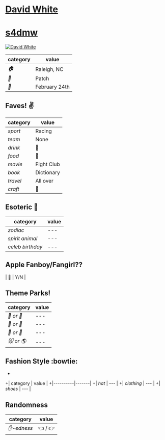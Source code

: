 # [David White](https://github.com/s4dmw)
# [s4dmw](https://github.com/s4dmw)
 [![David White](https://avatars0.githubusercontent.com/u/13879097?v=3&s=460)](https://github.com/s4dmw)

| category | value |
|-----------|-------|
| _:house:_ | Raleigh, NC|
| _:dog:_ | Patch |
| _:birthday:_ | February 24th |

## Faves! :v:

| category | value |
|----------|--------|
| _sport_  | Racing |
| _team_   | None |
| _drink_  | :beer: |
| _food_   | :pizza: |
| _movie_  | Fight Club |
| _book_  | Dictionary |
| _travel_ | All over |
| _craft_  | :beer: |

## Esoteric :crystal_ball:

| category | value |
|----------|-------|
| _zodiac_ | --- |
| _spirit animal_ | --- |
| _celeb birthday_ | --- |

## Apple Fanboy/Fangirl??
| :iphone: | Y/N |

## Theme Parks!
| category | value |
|----------|--------|
| _:ferris_wheel: or :roller_coaster:_ | --- |
| _:monorail: or :bus:_ | --- |
| _:poultry_leg: or :hamburger:_ | --- |
| _:mouse: or :earth_americas:_| --- |

## Fashion Style :bowtie:
+
+| category | value |
+|----------|-------|
+| _hat_ | --- |
+| _clothing_ | --- |
+| _shoes_ | --- |

## Randomness

| category        | value                        |
|-----------------|------------------------------|
| _:hand:-edness_ | :point_left: / :point_right: |
